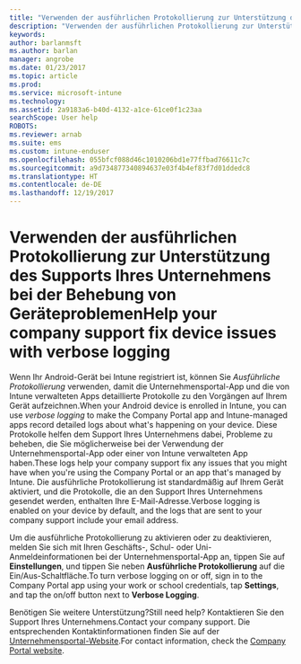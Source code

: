 ```yaml
---
title: "Verwenden der ausführlichen Protokollierung zur Unterstützung des Supports Ihres Unternehmens bei der Behebung von Geräteproblemen | Microsoft-Dokumentation"
description: "Verwenden der ausführlichen Protokollierung zur Unterstützung des Supports Ihres Unternehmens bei der Behebung von Geräteproblemen"
keywords: 
author: barlanmsft
ms.author: barlan
manager: angrobe
ms.date: 01/23/2017
ms.topic: article
ms.prod: 
ms.service: microsoft-intune
ms.technology: 
ms.assetid: 2a9183a6-b40d-4132-a1ce-61ce0f1c23aa
searchScope: User help
ROBOTS: 
ms.reviewer: arnab
ms.suite: ems
ms.custom: intune-enduser
ms.openlocfilehash: 055bfcf088d46c1010206bd1e77ffbad76611c7c
ms.sourcegitcommit: a9d734877340894637e03f4b4ef83f7d01ddedc8
ms.translationtype: HT
ms.contentlocale: de-DE
ms.lasthandoff: 12/19/2017
---
```

# <a name="help-your-company-support-fix-device-issues-with-verbose-logging"></a><span data-ttu-id="426c1-103">Verwenden der ausführlichen Protokollierung zur Unterstützung des Supports Ihres Unternehmens bei der Behebung von Geräteproblemen</span><span class="sxs-lookup"><span data-stu-id="426c1-103">Help your company support fix device issues with verbose logging</span></span>

<span data-ttu-id="426c1-104">Wenn Ihr Android-Gerät bei Intune registriert ist, können Sie *Ausführliche Protokollierung* verwenden, damit die Unternehmensportal-App und die von Intune verwalteten Apps detaillierte Protokolle zu den Vorgängen auf Ihrem Gerät aufzeichnen.</span><span class="sxs-lookup"><span data-stu-id="426c1-104">When your Android device is enrolled in Intune, you can use *verbose logging* to make the Company Portal app and Intune-managed apps record detailed logs about what's happening on your device.</span></span> <span data-ttu-id="426c1-105">Diese Protokolle helfen dem Support Ihres Unternehmens dabei, Probleme zu beheben, die Sie möglicherweise bei der Verwendung der Unternehmensportal-App oder einer von Intune verwalteten App haben.</span><span class="sxs-lookup"><span data-stu-id="426c1-105">These logs help your company support fix any issues that you might have when you're using the Company Portal or an app that's managed by Intune.</span></span> <span data-ttu-id="426c1-106">Die ausführliche Protokollierung ist standardmäßig auf Ihrem Gerät aktiviert, und die Protokolle, die an den Support Ihres Unternehmens gesendet werden, enthalten Ihre E-Mail-Adresse.</span><span class="sxs-lookup"><span data-stu-id="426c1-106">Verbose logging is enabled on your device  by default, and the  logs that are sent to your company support include your email address.</span></span>

<span data-ttu-id="426c1-107">Um die ausführliche Protokollierung zu aktivieren oder zu deaktivieren, melden Sie sich mit Ihren Geschäfts-, Schul- oder Uni-Anmeldeinformationen bei der Unternehmensportal-App an, tippen Sie auf **Einstellungen**, und tippen Sie neben **Ausführliche Protokollierung** auf die Ein/Aus-Schaltfläche.</span><span class="sxs-lookup"><span data-stu-id="426c1-107">To turn verbose logging on or off, sign in to the Company Portal app using your work or school credentials, tap **Settings**, and tap the on/off button next to **Verbose Logging**.</span></span>

<span data-ttu-id="426c1-108">Benötigen Sie weitere Unterstützung?</span><span class="sxs-lookup"><span data-stu-id="426c1-108">Still need help?</span></span> <span data-ttu-id="426c1-109">Kontaktieren Sie den Support Ihres Unternehmens.</span><span class="sxs-lookup"><span data-stu-id="426c1-109">Contact your company support.</span></span> <span data-ttu-id="426c1-110">Die entsprechenden Kontaktinformationen finden Sie auf der [Unternehmensportal-Website](https://portal.manage.microsoft.com#HelpDeskDialog).</span><span class="sxs-lookup"><span data-stu-id="426c1-110">For contact information, check the [Company Portal website](https://portal.manage.microsoft.com#HelpDeskDialog).</span></span>
